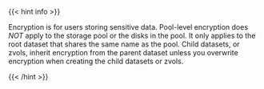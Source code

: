 ---
---

{{< hint info >}}

Encryption is for users storing sensitive data.
Pool-level encryption does *NOT* apply to the storage pool or the disks in the pool. 
It only applies to the root dataset that shares the same name as the pool. 
Child datasets, or zvols, inherit encryption from the parent dataset unless you overwrite encryption when creating the child datasets or zvols.

{{< /hint >}}
